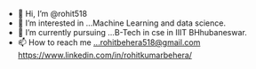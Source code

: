 - 👋 Hi, I’m @rohit518
- 👀 I’m interested in ...Machine Learning and data science.
- 🌱 I’m currently pursuing ...B-Tech in cse in IIIT BHhubaneswar.
- 📫 How to reach me ...rohitbehera518@gmail.com
                        https://www.linkedin.com/in/rohitkumarbehera/

<!---
rohit518/rohit518 is a ✨ special ✨ repository because its `README.md` (this file) appears on your GitHub profile.
You can click the Preview link to take a look at your changes.
--->
